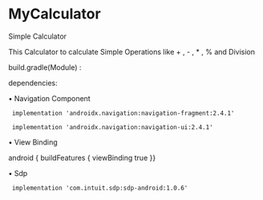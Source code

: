 # MyCalculator
Simple Calculator


This Calculator to calculate Simple Operations like + , - , * , % and Division 


build.gradle(Module) :


dependencies:


• Navigation Component


` implementation 'androidx.navigation:navigation-fragment:2.4.1'`
 
 
` implementation 'androidx.navigation:navigation-ui:2.4.1'`



• View Binding

   android {
   buildFeatures {
    viewBinding true
     }}
     
     
• Sdp

`
    implementation 'com.intuit.sdp:sdp-android:1.0.6'`

